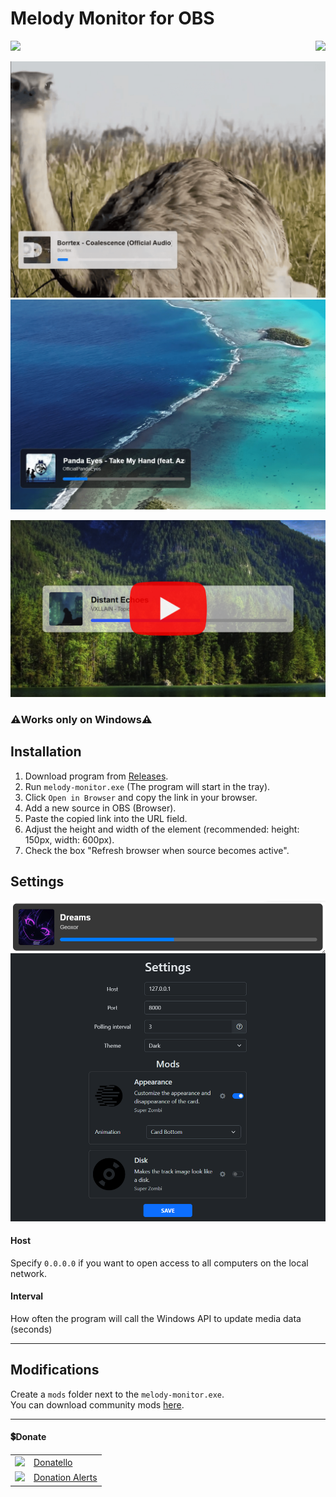 # Melody Monitor for OBS

<p align="right">
    <img align="left" src="https://shields.io/badge/version-v1.3.1-blue">
    <a href="#donate"><img src="https://shields.io/badge/💲-Support_the_Project-2ea043"></a>
</p>

<img src="github/images/1.png" width="600px">
<img src="github/images/2.png" width="600px">

<a href="https://youtu.be/KKG3Twf2cX0"><img width="600px" src="github/images/youtube.jpg"></a>

### ⚠️Works only on Windows⚠️

## Installation
1. Download program from [Releases](https://github.com/SuperZombi/melody-monitor/releases).
2. Run `melody-monitor.exe` (The program will start in the tray).
3. Click `Open in Browser` and copy the link in your browser.
4. Add a new source in OBS (Browser).
5. Paste the copied link into the URL field.
6. Adjust the height and width of the element (recommended: height: 150px, width: 600px).
7. Check the box "Refresh browser when source becomes active".

## Settings
<img src="github/images/settings.png" width="600px">

#### Host
Specify `0.0.0.0` if you want to open access to all computers on the local network.
#### Interval
How often the program will call the Windows API to update media data (seconds)
<hr>

## Modifications
Create a `mods` folder next to the `melody-monitor.exe`.<br>
You can download community mods [here](mods).
<hr>


#### 💲Donate

<table>
  <tr>
    <td>
       <img width="18px" src="https://www.google.com/s2/favicons?domain=https://donatello.to&sz=256">
    </td>
    <td>
      <a href="https://donatello.to/super_zombi">Donatello</a>
    </td>
  </tr>
  <tr>
    <td>
       <img width="18px" src="https://www.google.com/s2/favicons?domain=https://www.donationalerts.com&sz=256">
    </td>
    <td>
      <a href="https://www.donationalerts.com/r/super_zombi">Donation Alerts</a>
    </td>
  </tr>
</table>
